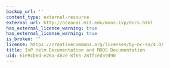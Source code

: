 ```yaml
---
backup_url: ''
content_type: external-resource
external_url: http://oceanai.mit.edu/moos-ivp/docs.html
has_external_licence_warning: true
has_external_license_warning: true
is_broken: ''
license: https://creativecommons.org/licenses/by-nc-sa/4.0/
title: IvP Helm Documentation and MOOS Documentation
uid: 61e9cb6d-e26a-482e-8f65-28ffced39d90
---
```

